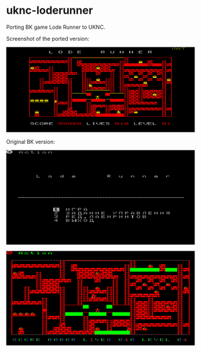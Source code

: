 # uknc-loderunner
Porting BK game Lode Runner to UKNC.

Screenshot of the ported version:

![](screenshot/current-level.png)

Original BK version:

![](original/screen-menu-bw.png)

![](original/screen-level.png)
